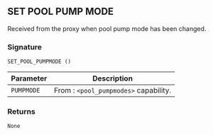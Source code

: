 ## SET POOL PUMP MODE

Received from the proxy when pool pump mode has been changed.


### Signature

`SET_POOL_PUMPMODE ()`


| Parameter | Description |
| --- | --- |
| `PUMPMODE` | From : `<pool_pumpmodes>` capability. |


### Returns

`None`
